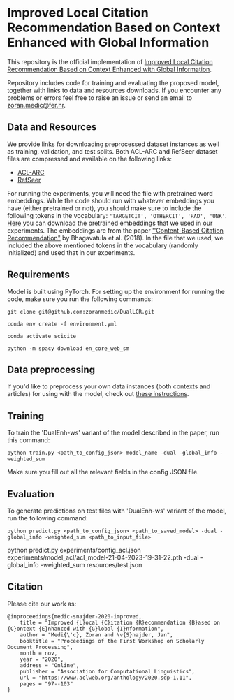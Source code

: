 # Improved Local Citation Recommendation Based on Context Enhanced with Global Information

This repository is the official implementation of [Improved Local Citation Recommendation Based on Context Enhanced with Global Information](https://www.aclweb.org/anthology/2020.sdp-1.11). 

Repository includes code for training and evaluating the proposed model, together with links to data and resources downloads. If you encounter any problems or errors feel free to raise an issue or send an email to <zoran.medic@fer.hr>.

## Data and Resources

We provide links for downloading preprocessed dataset instances as well as training, validation, and test splits. Both ACL-ARC and RefSeer dataset files are compressed and available on the following links:
* [ACL-ARC](https://drive.google.com/file/d/1i-0cmwTM7rBL937PoPBK3mFLvGBusJLS/view?usp=sharing)
* [RefSeer](https://drive.google.com/file/d/13ueqHTn2863EJRVhsK2Itxc2OovlBd0f/view?usp=sharing)

For running the experiments, you will need the file with pretrained word embeddings. While the code should run with whatever embeddings you have (either pretrained or not), you should make sure to include the following tokens in the vocabulary: `'TARGETCIT', 'OTHERCIT', 'PAD', 'UNK'`. 
[Here](https://drive.google.com/file/d/1iiIu1Rz9iGPXs4La5_57CcJVQ8dxEc5j/view?usp=sharing) you can download the pretrained embeddings that we used in our experiments. The embeddings are from the paper [''Content-Based Citation Recommendation"](https://www.aclweb.org/anthology/N18-1022/) by Bhagavatula et al. (2018). In the file that we used, we included the above mentioned tokens in the vocabulary (randomly initialized) and used that in our experiments.

## Requirements

Model is built using PyTorch. For setting up the environment for running the code, make sure you run the following commands:

```
git clone git@github.com:zoranmedic/DualLCR.git

conda env create -f environment.yml

conda activate scicite

python -m spacy download en_core_web_sm

```

## Data preprocessing

If you'd like to preprocess your own data instances (both contexts and articles) for using with the model, check out [these instructions](https://github.com/zoranmedic/DualLCR/sample_data/README.md).

## Training

To train the 'DualEnh-ws' variant of the model described in the paper, run this command:

```train
python train.py <path_to_config_json> model_name -dual -global_info -weighted_sum
```

Make sure you fill out all the relevant fields in the config JSON file.


## Evaluation

To generate predictions on test files with 'DualEnh-ws' variant of the model, run the following command:

```eval
python predict.py <path_to_config_json> <path_to_saved_model> -dual -global_info -weighted_sum <path_to_input_file>
```
python predict.py experiments/config_acl.json experiments/model_acl/acl_model-21-04-2023-19-31-22.pth -dual -global_info -weighted_sum resources/test.json


## Citation

Please cite our work as:
```
@inproceedings{medic-snajder-2020-improved,
    title = "Improved {L}ocal {C}itation {R}ecommendation {B}ased on {C}ontext {E}nhanced with {G}lobal {I}nformation",
    author = "Medi{\'c}, Zoran and \v{S}najder, Jan",
    booktitle = "Proceedings of the First Workshop on Scholarly Document Processing",
    month = nov,
    year = "2020",
    address = "Online",
    publisher = "Association for Computational Linguistics",
    url = "https://www.aclweb.org/anthology/2020.sdp-1.11",
    pages = "97--103"
}
```
